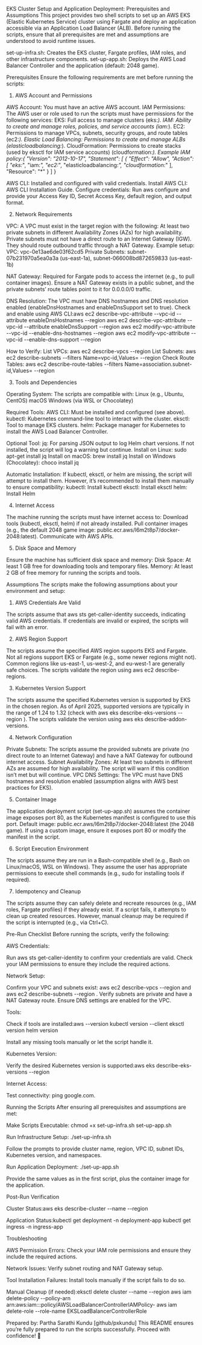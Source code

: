EKS Cluster Setup and Application Deployment: Prerequisites and Assumptions
This project provides two shell scripts to set up an AWS EKS (Elastic Kubernetes Service) cluster using Fargate and deploy an application accessible via an Application Load Balancer (ALB). Before running the scripts, ensure that all prerequisites are met and assumptions are understood to avoid runtime issues.

set-up-infra.sh: Creates the EKS cluster, Fargate profiles, IAM roles, and other infrastructure components.
set-up-app.sh: Deploys the AWS Load Balancer Controller and the application (default: 2048 game).

Prerequisites
Ensure the following requirements are met before running the scripts:
1. AWS Account and Permissions

AWS Account: You must have an active AWS account.
IAM Permissions: The AWS user or role used to run the scripts must have permissions for the following services:
EKS: Full access to manage clusters (eks:*).
IAM: Ability to create and manage roles, policies, and service accounts (iam:*).
EC2: Permissions to manage VPCs, subnets, security groups, and route tables (ec2:*).
Elastic Load Balancing: Permissions to create and manage ALBs (elasticloadbalancing:*).
CloudFormation: Permissions to create stacks (used by eksctl for IAM service accounts) (cloudformation:*).
Example IAM policy:{
    "Version": "2012-10-17",
    "Statement": [
        {
            "Effect": "Allow",
            "Action": [
                "eks:*",
                "iam:*",
                "ec2:*",
                "elasticloadbalancing:*",
                "cloudformation:*"
            ],
            "Resource": "*"
        }
    ]
}




AWS CLI: Installed and configured with valid credentials.
Install AWS CLI: AWS CLI Installation Guide.
Configure credentials: Run aws configure and provide your Access Key ID, Secret Access Key, default region, and output format.



2. Network Requirements

VPC: A VPC must exist in the target region with the following:
At least two private subnets in different Availability Zones (AZs) for high availability.
Private subnets must not have a direct route to an Internet Gateway (IGW). They should route outbound traffic through a NAT Gateway.
Example setup:
VPC: vpc-0e13ae6de03f62cd5
Private Subnets: subnet-07b231970a5ea0a3a (us-east-1a), subnet-066008bd872659833 (us-east-1b)




NAT Gateway: Required for Fargate pods to access the internet (e.g., to pull container images).
Ensure a NAT Gateway exists in a public subnet, and the private subnets’ route tables point to it for 0.0.0.0/0 traffic.


DNS Resolution: The VPC must have DNS hostnames and DNS resolution enabled (enableDnsHostnames and enableDnsSupport set to true).
Check and enable using AWS CLI:aws ec2 describe-vpc-attribute --vpc-id <vpc-id> --attribute enableDnsHostnames --region <region>
aws ec2 describe-vpc-attribute --vpc-id <vpc-id> --attribute enableDnsSupport --region <region>
aws ec2 modify-vpc-attribute --vpc-id <vpc-id> --enable-dns-hostnames --region <region>
aws ec2 modify-vpc-attribute --vpc-id <vpc-id> --enable-dns-support --region <region>




How to Verify:
List VPCs: aws ec2 describe-vpcs --region <region>
List Subnets: aws ec2 describe-subnets --filters Name=vpc-id,Values=<vpc-id> --region <region>
Check Route Tables: aws ec2 describe-route-tables --filters Name=association.subnet-id,Values=<subnet-id> --region <region>



3. Tools and Dependencies

Operating System: The scripts are compatible with:
Linux (e.g., Ubuntu, CentOS)
macOS
Windows (via WSL or Chocolatey)


Required Tools:
AWS CLI: Must be installed and configured (see above).
kubectl: Kubernetes command-line tool to interact with the cluster.
eksctl: Tool to manage EKS clusters.
helm: Package manager for Kubernetes to install the AWS Load Balancer Controller.


Optional Tool:
jq: For parsing JSON output to log Helm chart versions. If not installed, the script will log a warning but continue.
Install on Linux: sudo apt-get install jq
Install on macOS: brew install jq
Install on Windows (Chocolatey): choco install jq




Automatic Installation: If kubectl, eksctl, or helm are missing, the script will attempt to install them. However, it’s recommended to install them manually to ensure compatibility:
kubectl: Install kubectl
eksctl: Install eksctl
helm: Install Helm



4. Internet Access

The machine running the scripts must have internet access to:
Download tools (kubectl, eksctl, helm) if not already installed.
Pull container images (e.g., the default 2048 game image: public.ecr.aws/l6m2t8p7/docker-2048:latest).
Communicate with AWS APIs.



5. Disk Space and Memory

Ensure the machine has sufficient disk space and memory:
Disk Space: At least 1 GB free for downloading tools and temporary files.
Memory: At least 2 GB of free memory for running the scripts and tools.



Assumptions
The scripts make the following assumptions about your environment and setup:
1. AWS Credentials Are Valid

The scripts assume that aws sts get-caller-identity succeeds, indicating valid AWS credentials.
If credentials are invalid or expired, the scripts will fail with an error.

2. AWS Region Support

The scripts assume the specified AWS region supports EKS and Fargate.
Not all regions support EKS or Fargate (e.g., some newer regions might not). Common regions like us-east-1, us-west-2, and eu-west-1 are generally safe choices.
The scripts validate the region using aws ec2 describe-regions.

3. Kubernetes Version Support

The scripts assume the specified Kubernetes version is supported by EKS in the chosen region.
As of April 2025, supported versions are typically in the range of 1.24 to 1.32 (check with aws eks describe-eks-versions --region <region>).
The scripts validate the version using aws eks describe-addon-versions.

4. Network Configuration

Private Subnets: The scripts assume the provided subnets are private (no direct route to an Internet Gateway) and have a NAT Gateway for outbound internet access.
Subnet Availability Zones: At least two subnets in different AZs are assumed for high availability. The script will warn if this condition isn’t met but will continue.
VPC DNS Settings: The VPC must have DNS hostnames and resolution enabled (assumption aligns with AWS best practices for EKS).

5. Container Image

The application deployment script (set-up-app.sh) assumes the container image exposes port 80, as the Kubernetes manifest is configured to use this port.
Default image: public.ecr.aws/l6m2t8p7/docker-2048:latest (the 2048 game). If using a custom image, ensure it exposes port 80 or modify the manifest in the script.

6. Script Execution Environment

The scripts assume they are run in a Bash-compatible shell (e.g., Bash on Linux/macOS, WSL on Windows).
They assume the user has appropriate permissions to execute shell commands (e.g., sudo for installing tools if required).

7. Idempotency and Cleanup

The scripts assume they can safely delete and recreate resources (e.g., IAM roles, Fargate profiles) if they already exist.
If a script fails, it attempts to clean up created resources. However, manual cleanup may be required if the script is interrupted (e.g., via Ctrl+C).

Pre-Run Checklist
Before running the scripts, verify the following:

AWS Credentials:

Run aws sts get-caller-identity to confirm your credentials are valid.
Check your IAM permissions to ensure they include the required actions.


Network Setup:

Confirm your VPC and subnets exist: aws ec2 describe-vpcs --region <region> and aws ec2 describe-subnets --region <region>.
Verify subnets are private and have a NAT Gateway route.
Ensure DNS settings are enabled for the VPC.


Tools:

Check if tools are installed:aws --version
kubectl version --client
eksctl version
helm version


Install any missing tools manually or let the script handle it.


Kubernetes Version:

Verify the desired Kubernetes version is supported:aws eks describe-eks-versions --region <region>




Internet Access:

Test connectivity: ping google.com.



Running the Scripts
After ensuring all prerequisites and assumptions are met:

Make Scripts Executable:
chmod +x set-up-infra.sh set-up-app.sh


Run Infrastructure Setup:
./set-up-infra.sh


Follow the prompts to provide cluster name, region, VPC ID, subnet IDs, Kubernetes version, and namespaces.


Run Application Deployment:
./set-up-app.sh


Provide the same values as in the first script, plus the container image for the application.



Post-Run Verification

Cluster Status:aws eks describe-cluster --name <cluster-name> --region <region>


Application Status:kubectl get deployment -n <app-namespace> deployment-app
kubectl get ingress -n <app-namespace> ingress-app



Troubleshooting

AWS Permission Errors:
Check your IAM role permissions and ensure they include the required actions.


Network Issues:
Verify subnet routing and NAT Gateway setup.


Tool Installation Failures:
Install tools manually if the script fails to do so.


Manual Cleanup (if needed):eksctl delete cluster --name <cluster-name> --region <region>
aws iam delete-policy --policy-arn arn:aws:iam::<account-id>:policy/AWSLoadBalancerControllerIAMPolicy-<timestamp>
aws iam delete-role --role-name EKSLoadBalancerControllerRole


Prepared by: Partha Sarathi Kundu [github/pxkundu]
This README ensures you’re fully prepared to run the scripts successfully. Proceed with confidence! 🚀

